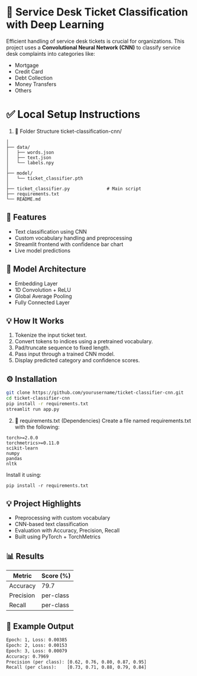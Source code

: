 # 🧠 Service Desk Ticket Classification with Deep Learning

Efficient handling of service desk tickets is crucial for organizations. This project uses a **Convolutional Neural Network (CNN)** to classify service desk complaints into categories like:

- Mortgage
- Credit Card
- Debt Collection
- Money Transfers
- Others
# ✅ Local Setup Instructions
1. 📁 Folder Structure
ticket-classification-cnn/
```
│
├── data/
│   ├── words.json
│   ├── text.json
│   └── labels.npy
│
├── model/
│   └── ticket_classifier.pth        
│
├── ticket_classifier.py              # Main script
├── requirements.txt
└── README.md
```


## 📌 Features
- Text classification using CNN
- Custom vocabulary handling and preprocessing
- Streamlit frontend with confidence bar chart
- Live model predictions

## 🧠 Model Architecture
- Embedding Layer
- 1D Convolution + ReLU
- Global Average Pooling
- Fully Connected Layer

## 💡 How It Works
1. Tokenize the input ticket text.
2. Convert tokens to indices using a pretrained vocabulary.
3. Pad/truncate sequence to fixed length.
4. Pass input through a trained CNN model.
5. Display predicted category and confidence scores.

## ⚙️ Installation

```bash
git clone https://github.com/yourusername/ticket-classifier-cnn.git
cd ticket-classifier-cnn
pip install -r requirements.txt
streamlit run app.py
```


2. 🐍 requirements.txt (Dependencies)
Create a file named requirements.txt with the following:
```
torch>=2.0.0
torchmetrics>=0.11.0
scikit-learn
numpy
pandas
nltk
```

Install it using:
```
pip install -r requirements.txt
```

## 💡 Project Highlights

- Preprocessing with custom vocabulary
- CNN-based text classification
- Evaluation with Accuracy, Precision, Recall
- Built using PyTorch + TorchMetrics

## 📊 Results

| Metric    | Score (%) |
|-----------|-----------|
| Accuracy  | 79.7      |
| Precision | per-class |
| Recall    | per-class |

## 🧾 Example Output

```txt
Epoch: 1, Loss: 0.00385
Epoch: 2, Loss: 0.00153
Epoch: 3, Loss: 0.00079
Accuracy: 0.7969
Precision (per class): [0.62, 0.76, 0.80, 0.87, 0.95]
Recall (per class):    [0.73, 0.71, 0.88, 0.79, 0.84]
```
